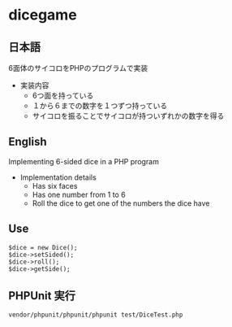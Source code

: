 # dicegame

## 日本語

6面体のサイコロをPHPのプログラムで実装

* 実装内容
  * 6つ面を持っている
  * １から６までの数字を１つずつ持っている
  * サイコロを振ることでサイコロが持ついずれかの数字を得る

## English

Implementing 6-sided dice in a PHP program

* Implementation details
  * Has six faces
  * Has one number from 1 to 6
  * Roll the dice to get one of the numbers the dice have

## Use

```php=
$dice = new Dice();
$dice->setSided();
$dice->roll();
$dice->getSide();
```

## PHPUnit 実行

```
vendor/phpunit/phpunit/phpunit test/DiceTest.php
```